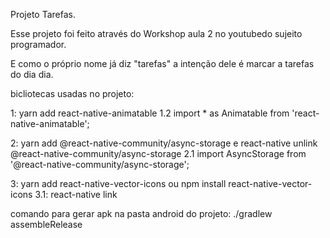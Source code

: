 Projeto Tarefas.


Esse projeto foi feito através do Workshop aula 2 no youtubedo sujeito programador.

E como o próprio nome já diz "tarefas" a intenção dele é marcar a tarefas do dia dia.



bicliotecas usadas no projeto:

1:  yarn add react-native-animatable
1.2 import * as  Animatable from 'react-native-animatable';

2: yarn add @react-native-community/async-storage e react-native unlink @react-native-community/async-storage
2.1 import AsyncStorage from '@react-native-community/async-storage';

3:   yarn add react-native-vector-icons ou npm install react-native-vector-icons
3.1: react-native link




comando para gerar apk na pasta android do projeto:   ./gradlew assembleRelease

